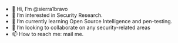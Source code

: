 - 👋 Hi, I’m @sierra1bravo
- 👀 I’m interested in Security Research.
- 🌱 I’m currently learning Open Source Intelligence and pen-testing.
- 💞️ I’m looking to collaborate on any security-related areas
- 📫 How to reach me: mail me.

<!---
sierra1bravo/sierra1bravo is a ✨ special ✨ repository because its `README.md` (this file) appears on your GitHub profile.
You can click the Preview link to take a look at your changes.
--->
